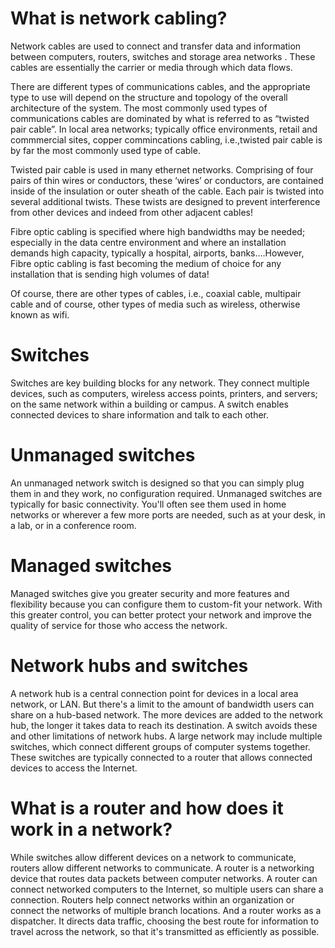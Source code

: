 # What is network cabling?

Network cables are used to connect and transfer data and information between computers, routers, switches and storage area networks . These cables are essentially the carrier or media through which data flows.

There are different types of communications cables, and the appropriate type to use will depend on the structure and topology of the overall architecture of the system. The most commonly used types of communications cables are dominated by what is referred to as “twisted pair cable”. In local area networks; typically office environments, retail and commmercial sites, copper commincations cabling, i.e.,twisted pair cable is by far the most commonly used type of cable.

Twisted pair cable is used in many ethernet networks. Comprising of four pairs of thin wires or conductors, these ‘wires’ or conductors, are contained inside of the insulation or outer sheath of the cable. Each pair is twisted into several additional twists. These twists are designed to prevent interference from other devices and indeed from other adjacent cables!

Fibre optic cabling is specified where high bandwidths may be needed; especially in the data centre environment and where an installation demands high capacity, typically a hospital, airports, banks….However, Fibre optic cabling is fast becoming the medium of choice for any installation that is sending high volumes of data!

Of course, there are other types of cables, i.e., coaxial cable, multipair cable and of course, other types of media such as wireless, otherwise known as wifi.

# Switches

Switches are key building blocks for any network. They connect multiple devices, such as computers, wireless access points, printers, and servers; on the same network within a building or campus. A switch enables connected devices to share information and talk to each other.

# Unmanaged switches

An unmanaged network switch is designed so that you can simply plug them in and they work, no configuration required. Unmanaged switches are typically for basic connectivity. You'll often see them used in home networks or wherever a few more ports are needed, such as at your desk, in a lab, or in a conference room.

# Managed switches

Managed switches give you greater security and more features and flexibility because you can configure them to custom-fit your network. With this greater control, you can better protect your network and improve the quality of service for those who access the network.

# Network hubs and switches

A network hub is a central connection point for devices in a local area network, or LAN. But there's a limit to the amount of bandwidth users can share on a hub-based network. The more devices are added to the network hub, the longer it takes data to reach its destination. A switch avoids these and other limitations of network hubs.
A large network may include multiple switches, which connect different groups of computer systems together. These switches are typically connected to a router that allows connected devices to access the Internet.

# What is a router and how does it work in a network?
 While switches allow different devices on a network to communicate, routers allow different networks to communicate.
A router is a networking device that routes data packets between computer networks. A router can connect networked computers to the Internet, so multiple users can share a connection. Routers help connect networks within an organization or connect the networks of multiple branch locations. And a router works as a dispatcher. It directs data traffic, choosing the best route for information to travel across the network, so that it's transmitted as efficiently as possible.
